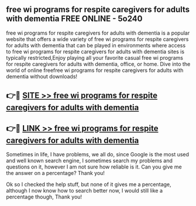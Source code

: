 ## free wi programs for respite caregivers for adults with dementia FREE ONLINE - 5o240

free wi programs for respite caregivers for adults with dementia is a popular website that offers a wide variety of free wi programs for respite caregivers for adults with dementia that can be played in environments where access to free wi programs for respite caregivers for adults with dementia sites is typically restricted,Enjoy playing all your favorite casual free wi programs for respite caregivers for adults with dementia, office, or home. Dive into the world of online freefree wi programs for respite caregivers for adults with dementia without downloads!

## 👉🔴 [SITE >> free wi programs for respite caregivers for adults with dementia](http://news.freeplayer.one?title=free_wi_programs_for_respite_caregivers_for_adults_with_dementia&ref=FRRE)

## 👉🔴 [LINK >> free wi programs for respite caregivers for adults with dementia](http://news.freeplayer.one?title=free_wi_programs_for_respite_caregivers_for_adults_with_dementia&ref=FREE)

Sometimes in life, I have problems, we all do, since Google is the most used and well known search engine, I sometimes search my problems and questions on it, however I am not sure how reliable is it. Can you give me the answer on a percentage? Thank you!

Ok so I checked the help stuff, but none of it gives me a percentage, although I now know how to search better now, I would still like a percentage though, Thank you!